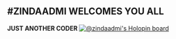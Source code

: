 #ZINDAADMI WELCOMES YOU ALL
-----------------------------------------------------------------------------------------------------------------------------------------------------------
**JUST ANOTHER CODER**
[![@zindaadmi's Holopin board](https://holopin.me/zindaadmi)](https://holopin.io/@zindaadmi)
